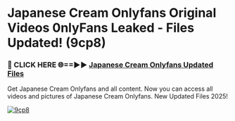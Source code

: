 # Japanese Cream Onlyfans Original Videos 0nlyFans Leaked - Files Updated! (9cp8)

<h3>🔴 CLICK HERE 🌐==►► <a href="https://tinyurl.com/ehrbuxhb" rel="nofollow">Japanese Cream Onlyfans Updated Files</a></h3>

Get Japanese Cream Onlyfans and all content. Now you can access all videos and pictures of Japanese Cream Onlyfans. New Updated Files 2025!

[![9cp8](https://i.imgur.com/lVYEuWS.gif)](https://tinyurl.com/ehrbuxhb)
